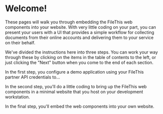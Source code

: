 # Welcome!

These pages will walk you through embedding the FileThis web components into your website. With very little coding on your part, you can present your users with a UI that provides a simple workflow for collecting documents from their online accounts and delivering them to your service on their behalf. 

We've divided the instructions here into three steps. You can work your way through these by clicking on the items in the table of contents to the left, or just clicking the "Next" button when you come to the end of each section.

In the first step, you configure a demo application using your FileThis partner API credentials to...

In the second step, you'll do a little coding to bring up the FileThis web components in a minimal website that you host on your development workstation.

In the final step, you'll embed the web components into your own website.
